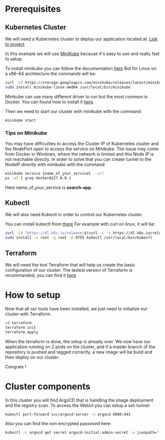 # Prerequisites

## Kubernetes Cluster
We will need a Kubernetes cluster to deploy our application located at:
[Link to project](https://github.com/farnir/instant-search-demo)

In this example we will use [MiniKube](https://github.com/kubernetes/minikube) because it's easy to use and really fast to setup.

To install minikube you can follow the documentation [here](https://minikube.sigs.k8s.io/docs/start/)
But for Linux on a x86-64 architecture the commands will be:
```bash
curl -LO https://storage.googleapis.com/minikube/releases/latest/minikube-linux-amd64
sudo install minikube-linux-amd64 /usr/local/bin/minikube
```

Minikube can use many different driver to run but the most common is Docker.
You can found how to install it [here](https://docs.docker.com/desktop/linux/install/ubuntu/)


Then we need to start our cluster with minikube with the command:
```bash
minikube start
```

### Tips on Minikube
You may have difficulties to access the Cluster IP of Kubernetes cluster and the NodePort open to access the service on Minikube.
The issue may come from Docker in Windows, where the network is limited and this Node IP is not reachable directly. In order to solve that you can create tunnel to the NodeIP directly with minikube with the command:
```bash
minikube service {name_of_your_service} --url
ps -ef | grep docker@127.0.0.1
```
Here name_of_your_service is **search-app**.

## Kubectl
We will also need Kubectl in order to control our Kubernetes cluster.

You can install kubectl from [there](https://kubernetes.io/docs/tasks/tools/install-kubectl-linux/#install-kubectl-binary-with-curl-on-linux)
For example with curl on linux, it will be:
```bash
curl -LO "https://dl.k8s.io/release/$(curl -L -s https://dl.k8s.io/release/stable.txt)/bin/linux/amd64/kubectl"
sudo install -o root -g root -m 0755 kubectl /usr/local/bin/kubectl
```

## Terraform
We will need the tool Terraform that will help us create the basic configuration of our cluster.
The lastest version of Terraform is recommanded, you can find it [here](https://www.terraform.io/downloads)

# How to setup
Now that all our tools have been installed, we just need to initialize our cluster with Terraform.
```bash
cd terraform
terraform init
terraform apply
```

When the terraform is done, the setup is already over.
We now have our application running on 2 pods on the cluster, and if a master branch of the repository is pushed and tagged correctly, a new image will be build and then deploy on our cluster.

Congrats !

# Cluster components
In this cluster you will find ArgoCD that is handling the image deployment and the registry scan.
To access the WebUI you can setup a ssh tunnel:
```bash
kubectl port-forward svc/argocd-server -n argocd 8080:443
```
Also you can find the non encrypted password here:
```bash
kubectl -n argocd get secret argocd-initial-admin-secret -o jsonpath="{.data.password}" | base64 -d; echo
```